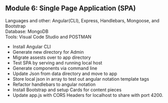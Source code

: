 <h2>Module 6: Single Page Application (SPA) </h2>

<p>Languages and other: Angular(CLI), Express, Handlebars, Mongoose, and Bootstrap<br />
Database: MongoDB<br />
Tools: Visual Code Studio and POSTMAN</p>

<ul>
  <li>Install Angular CLI</li>
  <li>Generate new directory for Admin</li>
  <li>Migrate assests over to app directory</li>
  <li>Test SPA by serving and running local host</li>
  <li>Generate components via command line</li>
  <li>Update Json from data directory and move to app</li>
  <li>Store local json in array to test out angular notation template tags</li>
  <li>Refactor handlebars to angular notation</li>
  <li>Install Bootstrap and setup Cards for content pieces</li>
  <li>Update app.js with CORS Headers for localhost to share with port 4200.</li>
</ul>

